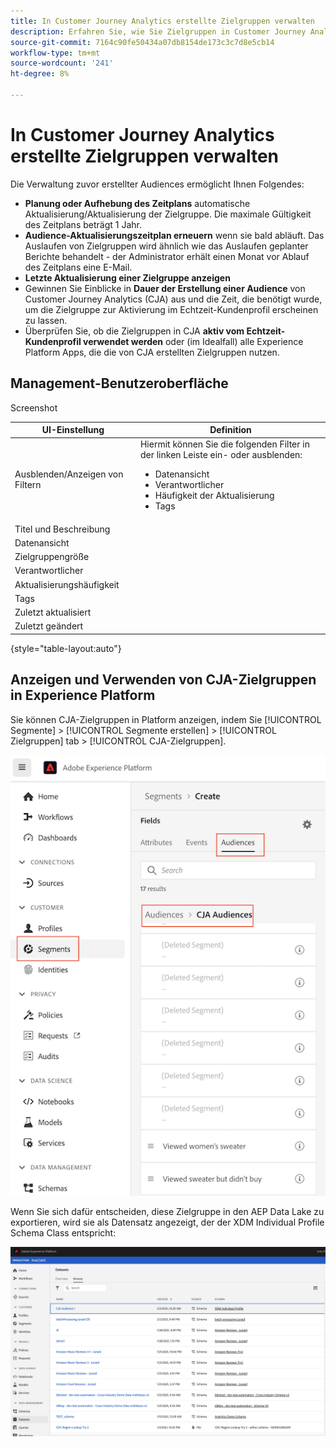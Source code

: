 ```yaml
---
title: In Customer Journey Analytics erstellte Zielgruppen verwalten
description: Erfahren Sie, wie Sie Zielgruppen in Customer Journey Analytics verwalten
source-git-commit: 7164c90fe50434a07db8154de173c3c7d8e5cb14
workflow-type: tm+mt
source-wordcount: '241'
ht-degree: 8%

---
```



# In Customer Journey Analytics erstellte Zielgruppen verwalten

Die Verwaltung zuvor erstellter Audiences ermöglicht Ihnen Folgendes:

* **Planung oder Aufhebung des Zeitplans** automatische Aktualisierung/Aktualisierung der Zielgruppe. Die maximale Gültigkeit des Zeitplans beträgt 1 Jahr.
* **Audience-Aktualisierungszeitplan erneuern** wenn sie bald abläuft. Das Auslaufen von Zielgruppen wird ähnlich wie das Auslaufen geplanter Berichte behandelt - der Administrator erhält einen Monat vor Ablauf des Zeitplans eine E-Mail.
* **Letzte Aktualisierung einer Zielgruppe anzeigen**
* Gewinnen Sie Einblicke in **Dauer der Erstellung einer Audience** von Customer Journey Analytics (CJA) aus und die Zeit, die benötigt wurde, um die Zielgruppe zur Aktivierung im Echtzeit-Kundenprofil erscheinen zu lassen.
* Überprüfen Sie, ob die Zielgruppen in CJA **aktiv vom Echtzeit-Kundenprofil verwendet werden** oder (im Idealfall) alle Experience Platform Apps, die die von CJA erstellten Zielgruppen nutzen.

## Management-Benutzeroberfläche

Screenshot

| UI-Einstellung | Definition |
| --- | --- |
| Ausblenden/Anzeigen von Filtern | Hiermit können Sie die folgenden Filter in der linken Leiste ein- oder ausblenden: <ul><li>Datenansicht</li><li>Verantwortlicher</li><li>Häufigkeit der Aktualisierung</li><li>Tags</li></ul> |
| Titel und Beschreibung |  |
| Datenansicht |
| Zielgruppengröße |  |
| Verantwortlicher |  |
| Aktualisierungshäufigkeit |  |
| Tags |  |
| Zuletzt aktualisiert |  |
| Zuletzt geändert |  |

{style=&quot;table-layout:auto&quot;}

## Anzeigen und Verwenden von CJA-Zielgruppen in Experience Platform

Sie können CJA-Zielgruppen in Platform anzeigen, indem Sie [!UICONTROL Segmente] > [!UICONTROL Segmente erstellen] > [!UICONTROL Zielgruppen] tab > [!UICONTROL CJA-Zielgruppen].

![](assets/audiences-aep.png)

Wenn Sie sich dafür entscheiden, diese Zielgruppe in den AEP Data Lake zu exportieren, wird sie als Datensatz angezeigt, der der XDM Individual Profile Schema Class entspricht:

![](assets/aep-datalake.png)

